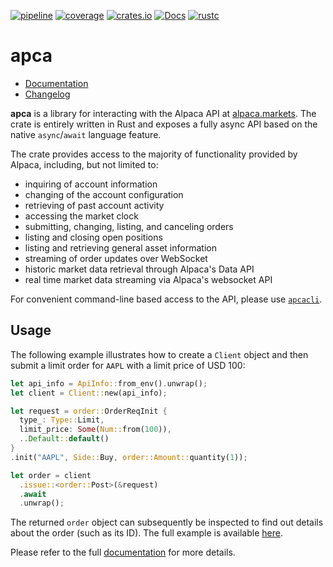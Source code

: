[![pipeline](https://github.com/d-e-s-o/apca/actions/workflows/ci.yml/badge.svg?branch=main)](https://github.com/d-e-s-o/apca/actions/workflows/ci.yml)
[![coverage](https://codecov.io/gh/d-e-s-o/apca/branch/main/graph/badge.svg)](https://codecov.io/gh/d-e-s-o/apca)
[![crates.io](https://img.shields.io/crates/v/apca.svg)](https://crates.io/crates/apca)
[![Docs](https://docs.rs/apca/badge.svg)](https://docs.rs/apca)
[![rustc](https://img.shields.io/badge/rustc-1.59+-blue.svg)](https://blog.rust-lang.org/2022/02/24/Rust-1.59.0.html)

apca
====

- [Documentation][docs-rs]
- [Changelog](CHANGELOG.md)

**apca** is a library for interacting with the Alpaca API at
[alpaca.markets][]. The crate is entirely written in Rust and exposes a
fully async API based on the native `async`/`await` language feature.

The crate provides access to the majority of functionality provided by
Alpaca, including, but not limited to:
- inquiring of account information
- changing of the account configuration
- retrieving of past account activity
- accessing the market clock
- submitting, changing, listing, and canceling orders
- listing and closing open positions
- listing and retrieving general asset information
- streaming of order updates over WebSocket
- historic market data retrieval through Alpaca's Data API
- real time market data streaming via Alpaca's websocket API

For convenient command-line based access to the API, please use
[`apcacli`][apcacli].


Usage
-----

The following example illustrates how to create a `Client` object and
then submit a limit order for `AAPL` with a limit price of USD 100:
```rust
let api_info = ApiInfo::from_env().unwrap();
let client = Client::new(api_info);

let request = order::OrderReqInit {
  type_: Type::Limit,
  limit_price: Some(Num::from(100)),
  ..Default::default()
}
.init("AAPL", Side::Buy, order::Amount::quantity(1));

let order = client
  .issue::<order::Post>(&request)
  .await
  .unwrap();
```

The returned `order` object can subsequently be inspected to find out
details about the order (such as its ID). The full example is available
[here][example-order].

Please refer to the full [documentation][docs-rs] for more details.


[example-order]: examples/order.rs
[docs-rs]: https://docs.rs/crate/apca
[alpaca.markets]: https://alpaca.markets
[apcacli]: https://crates.io/crates/apcacli
[polyio]: https://crates.io/crates/polyio
